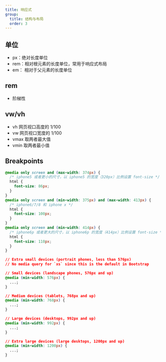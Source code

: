 ```yaml
---
title: 响应式
group:
  title: 结构与布局
  order: 3
---
```


## 单位

- px：绝对长度单位
- rem：相对根元素的长度单位，常用于响应式布局
- em： 相对于父元素的长度单位

## rem

- 阶梯性

## vw/vh

- vh 网页视口高度的 1/100
- vw 网页视口宽度的 1/100
- vmax 取两者最大值
- vmin 取两者最小值

## Breakpoints

```css
@media only screen and (max-width: 374px) {
  /* iphone5 或者更小的尺寸，以 iphone5 的宽度（320px）比例设置 font-size */
  html {
    font-size: 86px;
  }
}
@media only screen and (min-width: 375px) and (max-width: 413px) {
  /* iphone6/7/8 和 iphone x */
  html {
    font-size: 100px;
  }
}
@media only screen and (min-width: 414px) {
  /* iphone6p 或者更大的尺寸，以 iphone6p 的宽度（414px）比例设置 font-size */
  html {
    font-size: 110px;
  }
}

// Extra small devices (portrait phones, less than 576px)
// No media query for `xs` since this is the default in Bootstrap

// Small devices (landscape phones, 576px and up)
@media (min-width: 576px) {
  ...;
}

// Medium devices (tablets, 768px and up)
@media (min-width: 768px) {
  ...;
}

// Large devices (desktops, 992px and up)
@media (min-width: 992px) {
  ...;
}

// Extra large devices (large desktops, 1200px and up)
@media (min-width: 1200px) {
  ...;
}
```
